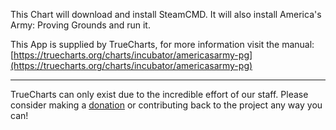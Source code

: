 This Chart will download and install SteamCMD. It will also install America's Army: Proving Grounds and run it.

This App is supplied by TrueCharts, for more information visit the manual: [https://truecharts.org/charts/incubator/americasarmy-pg](https://truecharts.org/charts/incubator/americasarmy-pg)

---

TrueCharts can only exist due to the incredible effort of our staff.
Please consider making a [donation](https://truecharts.org/about/sponsor) or contributing back to the project any way you can!
